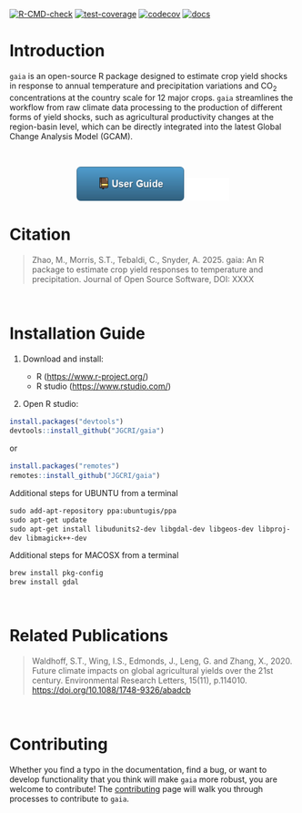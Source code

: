 <!-- badges: start -->
[![R-CMD-check](https://github.com/JGCRI/gaia/actions/workflows/R-CDM-check.yaml/badge.svg?branch=main)](https://github.com/JGCRI/gaia/actions/workflows/R-CDM-check.yaml)
[![test-coverage](https://github.com/JGCRI/gaia/actions/workflows/test-coverage.yaml/badge.svg)](https://github.com/JGCRI/gaia/actions/workflows/test-coverage.yaml)
[![codecov](https://codecov.io/gh/JGCRI/gaia/branch/main/graph/badge.svg?token=XQ913U4IYM)](https://codecov.io/gh/JGCRI/gaia)
[![docs](https://github.com/JGCRI/gaia/actions/workflows/docs.yaml/badge.svg)](https://github.com/JGCRI/gaia/actions/workflows/docs.yaml)
<!-- badges: end -->



<!-- ------------------------>
<!-- ------------------------>
# <a name="Introduction"></a>Introduction
<!-- ------------------------>
<!-- ------------------------>

`gaia` is an open-source R package designed to estimate crop yield shocks in response to annual temperature and precipitation variations and CO<sub>2</sub> concentrations at the country scale for 12 major crops. `gaia` streamlines the workflow from raw climate data processing to the production of different forms of yield shocks, such as agricultural productivity changes at the region-basin level, which can be directly integrated into the latest Global Change Analysis Model (GCAM).

<br />

<p align="center">
<a href="https://jgcri.github.io/gaia/articles/vignette.html" target="_blank"><img src="https://github.com/JGCRI/gaia/blob/main/vignettes/vignetteFigs/button_user_guide.png?raw=true" 
alt="https://jgcri.github.io/gaia/articles/vignette.html" height="60"/></a>
<img src="https://github.com/JGCRI/jgcricolors/blob/main/vignettes/button_divider.PNG?raw=true" height="40"/>
</p>

<!-- ------------------------>
<!-- ------------------------>
# <a name="Citation"></a>Citation
<!-- ------------------------>
<!-- ------------------------>

> Zhao, M., Morris, S.T., Tebaldi, C., Snyder, A. 2025. gaia: An R package to estimate crop yield responses to temperature and precipitation. Journal of Open Source Software, DOI: XXXX

<br/>

<!-- ------------------------>
<!-- ------------------------>
# <a name="InstallGuide"></a>Installation Guide
<!-- ------------------------>
<!-- ------------------------>

1. Download and install:
    - R (https://www.r-project.org/)
    - R studio (https://www.rstudio.com/)  


2. Open R studio:

```r
install.packages("devtools")
devtools::install_github("JGCRI/gaia")
```

or

```r
install.packages("remotes")
remotes::install_github("JGCRI/gaia")
```

Additional steps for UBUNTU from a terminal

```
sudo add-apt-repository ppa:ubuntugis/ppa
sudo apt-get update
sudo apt-get install libudunits2-dev libgdal-dev libgeos-dev libproj-dev libmagick++-dev
```

Additional steps for MACOSX from a terminal

```
brew install pkg-config
brew install gdal
```

<br/>


<!-- ------------------------>
<!-- ------------------------>
# <a name="Publications"></a>Related Publications
<!-- ------------------------>
<!-- ------------------------>

> Waldhoff, S.T., Wing, I.S., Edmonds, J., Leng, G. and Zhang, X., 2020. Future climate impacts on global agricultural yields over the 21st century. Environmental Research Letters, 15(11), p.114010. https://doi.org/10.1088/1748-9326/abadcb

<br/>

<!-- ------------------------>
<!-- ------------------------>
# <a name="Contributing"></a>Contributing
<!-- ------------------------>
<!-- ------------------------>

Whether you find a typo in the documentation, find a bug, or want to develop functionality that you think will make `gaia` more robust, you are welcome to contribute! The [contributing](https://jgcri.github.io/gaia/CONTRIBUTING.html) page will walk you through processes to contribute to `gaia`.
